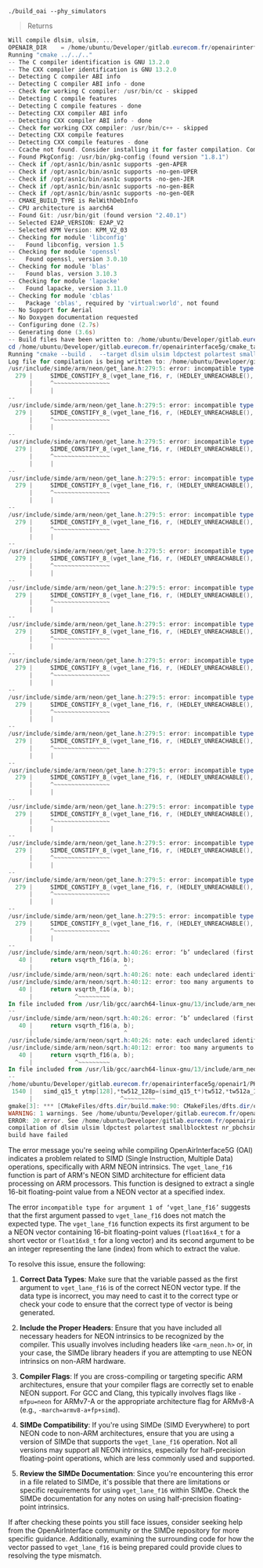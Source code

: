 


```
./build_oai --phy_simulators
```
> Returns
```powershell
Will compile dlsim, ulsim, ...
OPENAIR_DIR    = /home/ubuntu/Developer/gitlab.eurecom.fr/openairinterface5g
Running "cmake ../../.."
-- The C compiler identification is GNU 13.2.0
-- The CXX compiler identification is GNU 13.2.0
-- Detecting C compiler ABI info
-- Detecting C compiler ABI info - done
-- Check for working C compiler: /usr/bin/cc - skipped
-- Detecting C compile features
-- Detecting C compile features - done
-- Detecting CXX compiler ABI info
-- Detecting CXX compiler ABI info - done
-- Check for working CXX compiler: /usr/bin/c++ - skipped
-- Detecting CXX compile features
-- Detecting CXX compile features - done
-- Ccache not found. Consider installing it for faster compilation. Command: sudo apt/dnf install ccache
-- Found PkgConfig: /usr/bin/pkg-config (found version "1.8.1") 
-- Check if /opt/asn1c/bin/asn1c supports -gen-APER
-- Check if /opt/asn1c/bin/asn1c supports -no-gen-UPER
-- Check if /opt/asn1c/bin/asn1c supports -no-gen-JER
-- Check if /opt/asn1c/bin/asn1c supports -no-gen-BER
-- Check if /opt/asn1c/bin/asn1c supports -no-gen-OER
-- CMAKE_BUILD_TYPE is RelWithDebInfo
-- CPU architecture is aarch64
-- Found Git: /usr/bin/git (found version "2.40.1") 
-- Selected E2AP_VERSION: E2AP_V2
-- Selected KPM Version: KPM_V2_03
-- Checking for module 'libconfig'
--   Found libconfig, version 1.5
-- Checking for module 'openssl'
--   Found openssl, version 3.0.10
-- Checking for module 'blas'
--   Found blas, version 3.10.3
-- Checking for module 'lapacke'
--   Found lapacke, version 3.11.0
-- Checking for module 'cblas'
--   Package 'cblas', required by 'virtual:world', not found
-- No Support for Aerial
-- No Doxygen documentation requested
-- Configuring done (2.7s)
-- Generating done (3.6s)
-- Build files have been written to: /home/ubuntu/Developer/gitlab.eurecom.fr/openairinterface5g/cmake_targets/ran_build/build
cd /home/ubuntu/Developer/gitlab.eurecom.fr/openairinterface5g/cmake_targets/ran_build/build
Running "cmake --build .  --target dlsim ulsim ldpctest polartest smallblocktest nr_pbchsim nr_dlschsim nr_ulschsim nr_dlsim nr_ulsim nr_pucchsim nr_prachsim params_libconfig coding rfsimulator dfts -- -j4" 
Log file for compilation is being written to: /home/ubuntu/Developer/gitlab.eurecom.fr/openairinterface5g/cmake_targets/log/all.txt
/usr/include/simde/arm/neon/get_lane.h:279:5: error: incompatible type for argument 1 of ‘vget_lane_f16’
  279 |     SIMDE_CONSTIFY_8_(vget_lane_f16, r, (HEDLEY_UNREACHABLE(), SIMDE_FLOAT16_VALUE(0.0)), lane, v);
      |     ^~~~~~~~~~~~~~~~~
      |     |
--
/usr/include/simde/arm/neon/get_lane.h:279:5: error: incompatible type for argument 1 of ‘vget_lane_f16’
  279 |     SIMDE_CONSTIFY_8_(vget_lane_f16, r, (HEDLEY_UNREACHABLE(), SIMDE_FLOAT16_VALUE(0.0)), lane, v);
      |     ^~~~~~~~~~~~~~~~~
      |     |
--
/usr/include/simde/arm/neon/get_lane.h:279:5: error: incompatible type for argument 1 of ‘vget_lane_f16’
  279 |     SIMDE_CONSTIFY_8_(vget_lane_f16, r, (HEDLEY_UNREACHABLE(), SIMDE_FLOAT16_VALUE(0.0)), lane, v);
      |     ^~~~~~~~~~~~~~~~~
      |     |
--
/usr/include/simde/arm/neon/get_lane.h:279:5: error: incompatible type for argument 1 of ‘vget_lane_f16’
  279 |     SIMDE_CONSTIFY_8_(vget_lane_f16, r, (HEDLEY_UNREACHABLE(), SIMDE_FLOAT16_VALUE(0.0)), lane, v);
      |     ^~~~~~~~~~~~~~~~~
      |     |
--
/usr/include/simde/arm/neon/get_lane.h:279:5: error: incompatible type for argument 1 of ‘vget_lane_f16’
  279 |     SIMDE_CONSTIFY_8_(vget_lane_f16, r, (HEDLEY_UNREACHABLE(), SIMDE_FLOAT16_VALUE(0.0)), lane, v);
      |     ^~~~~~~~~~~~~~~~~
      |     |
--
/usr/include/simde/arm/neon/get_lane.h:279:5: error: incompatible type for argument 1 of ‘vget_lane_f16’
  279 |     SIMDE_CONSTIFY_8_(vget_lane_f16, r, (HEDLEY_UNREACHABLE(), SIMDE_FLOAT16_VALUE(0.0)), lane, v);
      |     ^~~~~~~~~~~~~~~~~
      |     |
--
/usr/include/simde/arm/neon/get_lane.h:279:5: error: incompatible type for argument 1 of ‘vget_lane_f16’
  279 |     SIMDE_CONSTIFY_8_(vget_lane_f16, r, (HEDLEY_UNREACHABLE(), SIMDE_FLOAT16_VALUE(0.0)), lane, v);
      |     ^~~~~~~~~~~~~~~~~
      |     |
--
/usr/include/simde/arm/neon/get_lane.h:279:5: error: incompatible type for argument 1 of ‘vget_lane_f16’
  279 |     SIMDE_CONSTIFY_8_(vget_lane_f16, r, (HEDLEY_UNREACHABLE(), SIMDE_FLOAT16_VALUE(0.0)), lane, v);
      |     ^~~~~~~~~~~~~~~~~
      |     |
--
/usr/include/simde/arm/neon/get_lane.h:279:5: error: incompatible type for argument 1 of ‘vget_lane_f16’
  279 |     SIMDE_CONSTIFY_8_(vget_lane_f16, r, (HEDLEY_UNREACHABLE(), SIMDE_FLOAT16_VALUE(0.0)), lane, v);
      |     ^~~~~~~~~~~~~~~~~
      |     |
--
/usr/include/simde/arm/neon/get_lane.h:279:5: error: incompatible type for argument 1 of ‘vget_lane_f16’
  279 |     SIMDE_CONSTIFY_8_(vget_lane_f16, r, (HEDLEY_UNREACHABLE(), SIMDE_FLOAT16_VALUE(0.0)), lane, v);
      |     ^~~~~~~~~~~~~~~~~
      |     |
--
/usr/include/simde/arm/neon/get_lane.h:279:5: error: incompatible type for argument 1 of ‘vget_lane_f16’
  279 |     SIMDE_CONSTIFY_8_(vget_lane_f16, r, (HEDLEY_UNREACHABLE(), SIMDE_FLOAT16_VALUE(0.0)), lane, v);
      |     ^~~~~~~~~~~~~~~~~
      |     |
--
/usr/include/simde/arm/neon/get_lane.h:279:5: error: incompatible type for argument 1 of ‘vget_lane_f16’
  279 |     SIMDE_CONSTIFY_8_(vget_lane_f16, r, (HEDLEY_UNREACHABLE(), SIMDE_FLOAT16_VALUE(0.0)), lane, v);
      |     ^~~~~~~~~~~~~~~~~
      |     |
--
/usr/include/simde/arm/neon/get_lane.h:279:5: error: incompatible type for argument 1 of ‘vget_lane_f16’
  279 |     SIMDE_CONSTIFY_8_(vget_lane_f16, r, (HEDLEY_UNREACHABLE(), SIMDE_FLOAT16_VALUE(0.0)), lane, v);
      |     ^~~~~~~~~~~~~~~~~
      |     |
--
/usr/include/simde/arm/neon/get_lane.h:279:5: error: incompatible type for argument 1 of ‘vget_lane_f16’
  279 |     SIMDE_CONSTIFY_8_(vget_lane_f16, r, (HEDLEY_UNREACHABLE(), SIMDE_FLOAT16_VALUE(0.0)), lane, v);
      |     ^~~~~~~~~~~~~~~~~
      |     |
--
/usr/include/simde/arm/neon/get_lane.h:279:5: error: incompatible type for argument 1 of ‘vget_lane_f16’
  279 |     SIMDE_CONSTIFY_8_(vget_lane_f16, r, (HEDLEY_UNREACHABLE(), SIMDE_FLOAT16_VALUE(0.0)), lane, v);
      |     ^~~~~~~~~~~~~~~~~
      |     |
--
/usr/include/simde/arm/neon/get_lane.h:279:5: error: incompatible type for argument 1 of ‘vget_lane_f16’
  279 |     SIMDE_CONSTIFY_8_(vget_lane_f16, r, (HEDLEY_UNREACHABLE(), SIMDE_FLOAT16_VALUE(0.0)), lane, v);
      |     ^~~~~~~~~~~~~~~~~
      |     |
--
/usr/include/simde/arm/neon/sqrt.h:40:26: error: ‘b’ undeclared (first use in this function)
   40 |     return vsqrth_f16(a, b);
      |                          ^
/usr/include/simde/arm/neon/sqrt.h:40:26: note: each undeclared identifier is reported only once for each function it appears in
/usr/include/simde/arm/neon/sqrt.h:40:12: error: too many arguments to function ‘vsqrth_f16’
   40 |     return vsqrth_f16(a, b);
      |            ^~~~~~~~~~
In file included from /usr/lib/gcc/aarch64-linux-gnu/13/include/arm_neon.h:25590:
--
/usr/include/simde/arm/neon/sqrt.h:40:26: error: ‘b’ undeclared (first use in this function)
   40 |     return vsqrth_f16(a, b);
      |                          ^
/usr/include/simde/arm/neon/sqrt.h:40:26: note: each undeclared identifier is reported only once for each function it appears in
/usr/include/simde/arm/neon/sqrt.h:40:12: error: too many arguments to function ‘vsqrth_f16’
   40 |     return vsqrth_f16(a, b);
      |            ^~~~~~~~~~
In file included from /usr/lib/gcc/aarch64-linux-gnu/13/include/arm_neon.h:25590:
--
/home/ubuntu/Developer/gitlab.eurecom.fr/openairinterface5g/openair1/PHY/TOOLS/oai_dfts_neon.c:1540:25: warning: unused variable ‘tw512_128p’ [-Wunused-variable]
 1540 |   simd_q15_t ytmp[128],*tw512_128p=(simd_q15_t*)tw512,*tw512a_128p=(simd_q15_t *)tw512a,*tw512b_128p=(simd_q15_t *)tw512b,*y128=(simd_q15_t *)y,*y128p=(simd_q15_t *)y;
      |                         ^~~~~~~~~~
gmake[3]: *** [CMakeFiles/dfts.dir/build.make:90: CMakeFiles/dfts.dir/openair1/PHY/TOOLS/oai_dfts_neon.c.o] Error 1
WARNING: 1 warnings. See /home/ubuntu/Developer/gitlab.eurecom.fr/openairinterface5g/cmake_targets/log/all.txt
ERROR: 20 error. See /home/ubuntu/Developer/gitlab.eurecom.fr/openairinterface5g/cmake_targets/log/all.txt
compilation of dlsim ulsim ldpctest polartest smallblocktest nr_pbchsim nr_dlschsim nr_ulschsim nr_dlsim nr_ulsim nr_pucchsim nr_prachsim params_libconfig coding rfsimulator dfts failed
build have failed
```

The error message you're seeing while compiling OpenAirInterface5G (OAI) indicates a problem related to SIMD (Single Instruction, Multiple Data) operations, specifically with ARM NEON intrinsics. The `vget_lane_f16` function is part of ARM's NEON SIMD architecture for efficient data processing on ARM processors. This function is designed to extract a single 16-bit floating-point value from a NEON vector at a specified index.

The error `incompatible type for argument 1 of ‘vget_lane_f16’` suggests that the first argument passed to `vget_lane_f16` does not match the expected type. The `vget_lane_f16` function expects its first argument to be a NEON vector containing 16-bit floating-point values (`float16x4_t` for a short vector or `float16x8_t` for a long vector) and its second argument to be an integer representing the lane (index) from which to extract the value.

To resolve this issue, ensure the following:

1. **Correct Data Types**: Make sure that the variable passed as the first argument to `vget_lane_f16` is of the correct NEON vector type. If the data type is incorrect, you may need to cast it to the correct type or check your code to ensure that the correct type of vector is being generated.

2. **Include the Proper Headers**: Ensure that you have included all necessary headers for NEON intrinsics to be recognized by the compiler. This usually involves including headers like `<arm_neon.h>` or, in your case, the SIMDe library headers if you are attempting to use NEON intrinsics on non-ARM hardware.

3. **Compiler Flags**: If you are cross-compiling or targeting specific ARM architectures, ensure that your compiler flags are correctly set to enable NEON support. For GCC and Clang, this typically involves flags like `-mfpu=neon` for ARMv7-A or the appropriate architecture flag for ARMv8-A (e.g., `-march=armv8-a+fp+simd`).

4. **SIMDe Compatibility**: If you're using SIMDe (SIMD Everywhere) to port NEON code to non-ARM architectures, ensure that you are using a version of SIMDe that supports the `vget_lane_f16` operation. Not all versions may support all NEON intrinsics, especially for half-precision floating-point operations, which are less commonly used and supported.

5. **Review the SIMDe Documentation**: Since you're encountering this error in a file related to SIMDe, it's possible that there are limitations or specific requirements for using `vget_lane_f16` within SIMDe. Check the SIMDe documentation for any notes on using half-precision floating-point intrinsics.

If after checking these points you still face issues, consider seeking help from the OpenAirInterface community or the SIMDe repository for more specific guidance. Additionally, examining the surrounding code for how the vector passed to `vget_lane_f16` is being prepared could provide clues to resolving the type mismatch.
